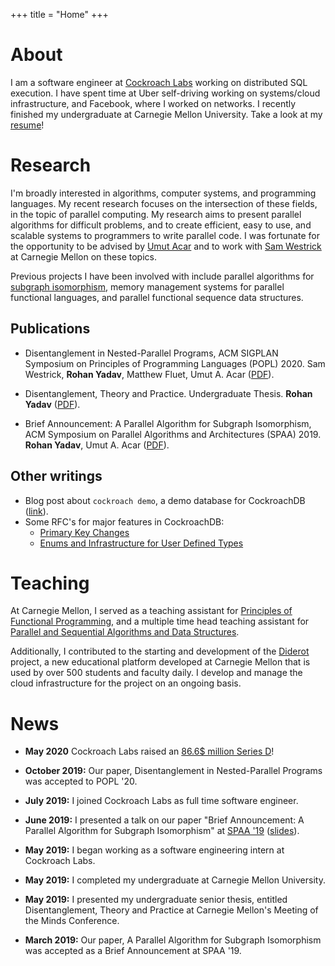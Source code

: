 +++
title = "Home"
+++

# About

I am a software engineer at 
[Cockroach Labs](https://www.cockroachlabs.com/) working
on distributed SQL execution.
I have spent time at Uber self-driving working on
systems/cloud infrastructure, and
Facebook, where I worked on networks.
I recently finished my undergraduate at Carnegie Mellon University.
Take a look at my [resume](rohan_resume.pdf)!

# Research

I'm broadly interested in algorithms, computer systems, and programming languages.
My recent research focuses on the intersection of these fields, in the topic of parallel computing.
My research aims to present parallel algorithms for difficult problems, and to create
efficient, easy to use, and scalable systems to programmers to write parallel code.
I was fortunate for the opportunity to be advised by [Umut Acar](http://www.umut-acar.org/) and to work with [Sam Westrick](http://www.cs.cmu.edu/~swestric/) at Carnegie Mellon on these topics.

Previous projects I have been involved with include parallel algorithms for
[subgraph isomorphism](https://en.wikipedia.org/wiki/Subgraph_isomorphism_problem),
memory management systems for parallel functional languages,
and parallel functional sequence data structures.


## Publications

* Disentanglement in Nested-Parallel Programs, 
ACM SIGPLAN Symposium on Principles of Programming Languages (POPL) 2020.
Sam Westrick, **Rohan Yadav**, Matthew Fluet, Umut A. Acar ([PDF](publications/popl2020-disentanglement.pdf)).

* Disentanglement, Theory and Practice. 
Undergraduate Thesis.
**Rohan Yadav** ([PDF](publications/senior_thesis.pdf)).

* Brief Announcement: A Parallel Algorithm for Subgraph Isomorphism, 
ACM Symposium on Parallel Algorithms and Architectures (SPAA) 2019. 
**Rohan Yadav**, Umut A. Acar ([PDF](https://dl.acm.org/citation.cfm?id=3323170)).

## Other writings

* Blog post about `cockroach demo`, a demo database for CockroachDB ([link](https://www.cockroachlabs.com/blog/get-started-geo-partitioning-data-with-our-command-line-cockroachdb-demo/)).
* Some RFC's for major features in CockroachDB:
  * [Primary Key Changes](https://github.com/cockroachdb/cockroach/blob/master/docs/RFCS/20180413_alter_primary_key.md)
  * [Enums and Infrastructure for User Defined Types](https://github.com/cockroachdb/cockroach/blob/master/docs/RFCS/20200331_enums.md)

# Teaching

At Carnegie Mellon, I served as a teaching assistant
for [Principles of Functional Programming](http://www.cs.cmu.edu/~15150/), and 
a multiple time head teaching assistant for
[Parallel and Sequential Algorithms and Data Structures](https://www.cs.cmu.edu/~15210/).

Additionally, I contributed to the starting and development of the
[Diderot](http://www.umut-acar.org/diderot) project, a new educational 
platform developed at Carnegie Mellon that is used by over 500 students and faculty daily.
I develop and manage the cloud infrastructure for the project on an ongoing basis.

# News

* **May 2020** Cockroach Labs raised an [86.6$ million Series D](https://www.datanami.com/2020/05/05/cockroach-snags-87-million-to-grow-cloud-database-biz/)!

* **October 2019:** Our paper, Disentanglement in Nested-Parallel Programs was accepted to POPL '20.

* **July 2019:** I joined Cockroach Labs as full time software engineer.

* **June 2019:** I presented a talk on our paper "Brief Announcement: A Parallel Algorithm for Subgraph Isomorphism" at [SPAA '19](https://spaa.acm.org/2019/) ([slides](talks/spaa-ba-talk.pdf)).

* **May 2019:** I began working as a software engineering intern at Cockroach Labs.

* **May 2019:** I completed my undergraduate at Carnegie Mellon University.

* **May 2019:** I presented my undergraduate senior thesis, entitled Disentanglement, Theory and Practice at Carnegie Mellon's Meeting of the Minds Conference.

* **March 2019:** Our paper, A Parallel Algorithm for Subgraph Isomorphism was accepted as a Brief Announcement at SPAA '19.
